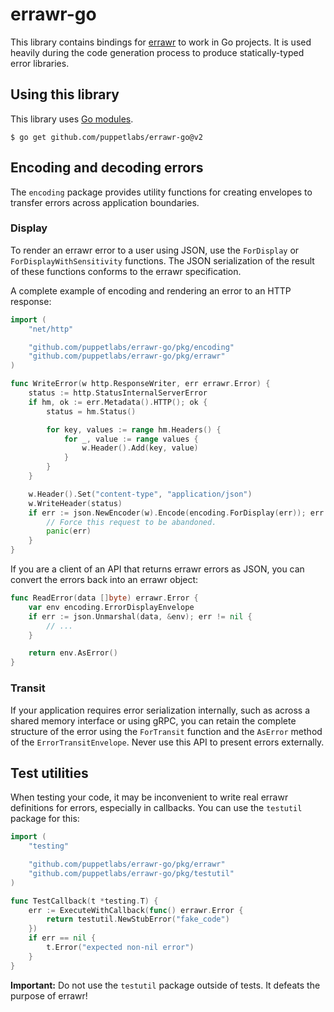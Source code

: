 # errawr-go

This library contains bindings for
[errawr](https://github.com/puppetlabs/errawr-gen) to work in Go projects. It is
used heavily during the code generation process to produce statically-typed error libraries.

## Using this library

This library uses [Go modules](https://blog.golang.org/using-go-modules).

```console
$ go get github.com/puppetlabs/errawr-go@v2
```

## Encoding and decoding errors

The `encoding` package provides utility functions for creating envelopes to transfer errors across application boundaries.

### Display

To render an errawr error to a user using JSON, use the `ForDisplay` or `ForDisplayWithSensitivity` functions. The JSON serialization of the result of these functions conforms to the errawr specification.

A complete example of encoding and rendering an error to an HTTP response:

```go
import (
    "net/http"

    "github.com/puppetlabs/errawr-go/pkg/encoding"
    "github.com/puppetlabs/errawr-go/pkg/errawr"
)

func WriteError(w http.ResponseWriter, err errawr.Error) {
	status := http.StatusInternalServerError
	if hm, ok := err.Metadata().HTTP(); ok {
		status = hm.Status()

		for key, values := range hm.Headers() {
			for _, value := range values {
				w.Header().Add(key, value)
			}
		}
	}

	w.Header().Set("content-type", "application/json")
	w.WriteHeader(status)
	if err := json.NewEncoder(w).Encode(encoding.ForDisplay(err)); err != nil {
		// Force this request to be abandoned.
		panic(err)
	}
}
```

If you are a client of an API that returns errawr errors as JSON, you can convert the errors back into an errawr object:

```go
func ReadError(data []byte) errawr.Error {
    var env encoding.ErrorDisplayEnvelope
    if err := json.Unmarshal(data, &env); err != nil {
        // ...
    }

    return env.AsError()
}
```

### Transit

If your application requires error serialization internally, such as across a shared memory interface or using gRPC, you can retain the complete structure of the error using the `ForTransit` function and the `AsError` method of the `ErrorTransitEnvelope`. Never use this API to present errors externally.

## Test utilities

When testing your code, it may be inconvenient to write real errawr definitions
for errors, especially in callbacks. You can use the `testutil` package for this:

```go
import (
    "testing"

    "github.com/puppetlabs/errawr-go/pkg/errawr"
    "github.com/puppetlabs/errawr-go/pkg/testutil"
)

func TestCallback(t *testing.T) {
    err := ExecuteWithCallback(func() errawr.Error {
        return testutil.NewStubError("fake_code")
    })
    if err == nil {
        t.Error("expected non-nil error")
    }
}
```

**Important:** Do not use the `testutil` package outside of tests. It defeats the purpose of errawr!
